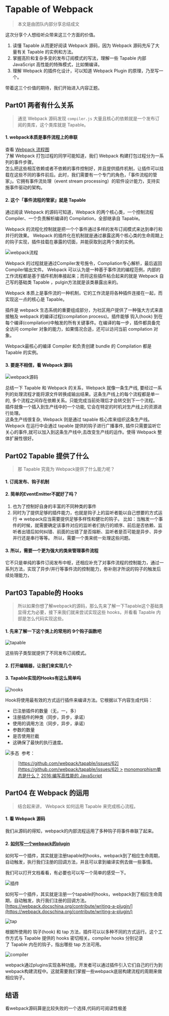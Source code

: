 # Tapable of Webpack 

> 本文是由团队内部分享总结成文

这次分享个人想给听众带来这三个方面的价值。

1. 读懂 Tapable 从而更好阅读 Webpack 源码，因为 Webpack 源码充斥了大量有关 Tapable 的实例和方法。
2. 掌握高阶和复杂多变的发布订阅模式的写法，理解一些 Tapable 内部 JavaScript 高性能的特殊模式，比如懒编译。
3. 理解 Webpack 的插件化设计，可以知道 Webpack Plugin 的原理，乃至写一个。

带着这三个价值的期待，我们开始进入内容正题。

## Part01 两者有什么关系
> 通览 Webpack 源码发现 `compiler.js` 大量且核心的依赖就是一个发布订阅的类库，这个类库就是 Tapable。

#### 1. webpack本质是事件流程上的串联 
查看 [Webpack 流程图](https://www.fullstackjavascript.cn/webpackcode.jpg)  
了解 Webpack 打包过程的同学可能知道，我们 Webpack 构建打包过程分为一系列的事件步骤。  
怎么把这些相互依赖或者不依赖的事件控制好，并且提供插件机制，让插件可以挂载在这些不同的事件前后。此时，我们需要有一个专门的角色，「事件流程的管家」。它拥有事件流处理（event stream processing）的软件设计能力，支持实施事件驱动的架构。

#### 2. 这个「事件流程的管家」就是 Tapable

通过阅读 Webpack 的源码可知道，Webpack 的两个核心类，一个控制流程 Compiler、一个负责解析编译的 Compilation，全部继承自 Tapable。

Webpack 的流程化控制就是把一个个事件通过多样的发布订阅模式来达到串行和并行的效果。
Webpack 的插件化在机制就是通过暴露这两个核心类的生命周期上的钩子实现，插件挂载在暴露的切面，并能获取到这两个类的实例。

![webpack流程](./1.jpg)

Webpack 的过程就是通过Compiler发号施令，Compliation专心解析，最后返回Compiler输出文件。
Webpack 可以认为是一种基于事件流的编程范例，内部的工作流程都是基于插件机制串接起来；而将这些插件粘合起来的就是 Webpack 自己写的基础类 Tapable ，pulgin方法就是该类暴露出来的。

Webpack 本质上是事件流的一种机制，它的工作流是将各种插件连接在一起，而实现这一点的核心是 Tapable。

插件是 webpack 生态系统的重要组成部分，为社区用户提供了一种强大方式来直接触及 webpack 的编译过程(compilation process)。插件能够 钩入(hook) 到在每个编译(compilation)中触发的所有关键事件。在编译的每一步，插件都具备完全访问 compiler 对象的能力，如果情况合适，还可以访问当前 compilation 对象。

Webpack最核心的编译 Compiler 和负责创建 bundle 的 Compilation 都是 Tapable 的实例。

#### 3. 要是不相信，看 Webpack 源码

![webpack源码](./2.jpg)

总结一下 Tapable 和 Webpack 的关系，Webpack 就像一条生产线, 要经过一系列的处理流程才能将源文件转换成输出结果。这条生产线上的每个流程都是单一的, 多个流程之间存在依赖关系。只能完成当前处理后才会转交到下一个流程。  
插件就像一个插入到生产线中的一个功能, 它会在特定的时机对生产线上的资源进行处理。  
这条生产线很复杂, Webpack 则是通过 tapable 核心库来组织这条生产线。
Webpack 在运行中会通过 tapable 提供的钩子进行广播事件, 插件只需要监听它关心的事件,就可以加入到这条生产线中,去改变生产线的运作。使得 Webpack 整体扩展性很好。

## Part02 Tapable 提供了什么
> 那 Tapable 究竟为 Webpack提供了什么能力呢？

#### 1. 订阅发布、钩子机制

#### 2. 简单的EventEmitter不就好了吗？

1. 也为了控制好自身的丰富的不同种类的事件
2. 同时为了提供足够的插件能力，也就是钩子上的监听者能以自己想要的方式运行
=> webpack应当需要提供足够多样性和健壮的钩子。
比如：当触发一个事件的时候，就需要确定该事件对应的监听者们执行的顺序、前后是否依赖、监听者出错后如何纠错、前面的出错了是否熔断、监听者是否可能是异步、异步并行还是串行等等。
所以，需要一个类来统一处理这些问题。

#### 3. 所以，需要一个更为强大的类来管理事件流程

它不只是单纯的事件订阅发布中枢，还相应补充了对事件流程的控制能力，通过一系列方法，实现了异步/并行等事件流的控制能力，弥补刚才所说的钩子的触发后续处理能力，

## Part03 Tapable的 Hooks
> 所以如果你想了解webpack的源码，那么先来了解一下Tapable这个基础类显得尤为必要，接下来我们就来尝试实现这些 hooks，并看看 Tapable 内部是怎么代码实现这些。

#### 1. 先来了解一下这个类上的常用的 9个钩子函数吧

![tapable](./3.jpg)

这些钩子类型就提供了不同发布订阅模式。

#### 2. 打开编辑器，让我们来实现几个


#### 3. Tapable实现的Hooks有这么简单吗

![hooks](./4.jpg)

Hook将使用最有效的方式运行插件来编译方法。它根据以下内容生成代码： 
 
- 已注册插件的数量（无，一，多）  
- 注册插件的种类（同步，异步，承诺）  
- 使用的调用方法（同步，异步，承诺）
- 参数的数量
- 是否使用拦截
- 这确保了最快的执行速度。

![多态](./5.jpg) 
参考：

> [https://github.com/webpack/tapable/issues/62](https://github.com/webpack/tapable/issues/62) > [monomorphism单态是什么？](https://mrale.ph/blog/2015/01/11/whats-up-with-monomorphism.html)
> [2016:编写高性能的 JavaScript](http://web.jobbole.com/89205/) 

## Part04 在 Webpack 的运用
> 结合起来讲， Webpack 如何运用 Tapable 来完成核心流程。

#### 1. 看 Webpack 源码
我们从源码的得知，webpack的内部流程运用了多种钩子将事件串联了起来。

#### 2. [如何写一个webpack的plugin](https://webpack.docschina.org/contribute/writing-a-plugin/)
如何写一个插件，其实就是注册tapable的hooks，webpack到了相应生命周期，自动触发，执行我们注册的回调方法，并且可以拿到编译实例去做一些事情。

我们可以打开文档看看，有必要也可以写一个简单的感受一下。

![插件](./8.jpg)

如何写一个插件，其实就是注册一个tapable的hooks，webpack到了相应生命周期，自动触发，执行我们注册的回调方法。 [https://webpack.docschina.org/contribute/writing-a-plugin/](https://webpack.docschina.org/contribute/writing-a-plugin/)

![tap](./6.jpg)

根据所使用的 钩子(hook) 和 tap 方法，插件可以以多种不同的方式运行。这个工作方式与 Tapable 提供的 hooks 密切相关。compiler hooks 分别记录了 Tapable 内在的钩子，指出哪些 tap 方法可用。

![compiler](./7.jpg)

webpack通过plugins实现各种功能。开发者可以通过插件引入它们自己的行为到webpack构建流程中。这就需要我们掌握一些webpack底层构建流程的周期来做相应钩子。

## 结语

看webpack源码算是比较失败的一个选择,代码的可阅读性极差
 